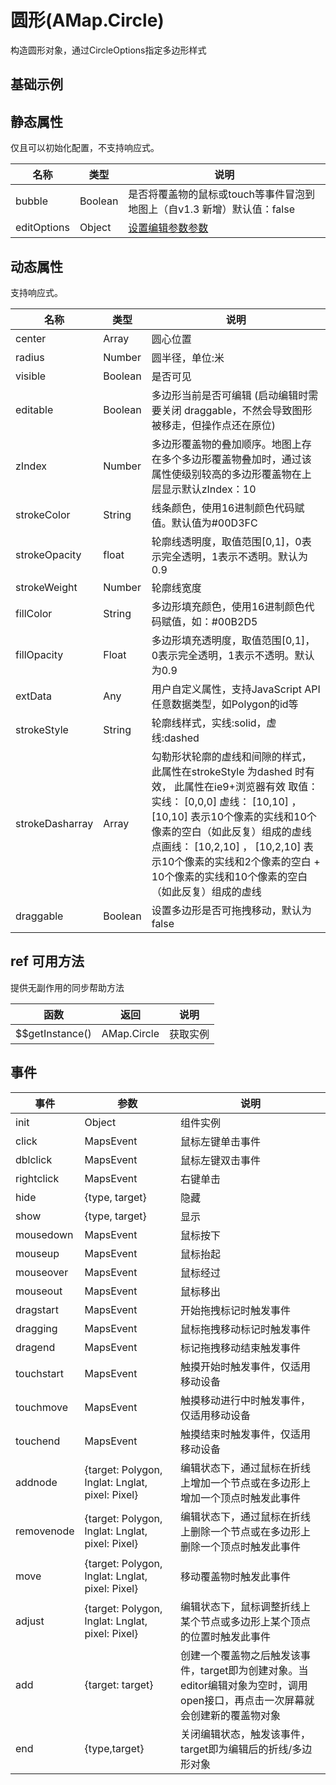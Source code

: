 # 圆形(AMap.Circle)
构造圆形对象，通过CircleOptions指定多边形样式

## 基础示例

<vuep template="#example"></vuep>

<script v-pre type="text/x-template" id="example">

  <template>
    <div class="amap-page-container">
      <el-amap vid="amap" :zoom="zoom" :center="center"
      ref="map"
      class="amap-demo">
        <el-amap-circle :center="circleCenter" :radius="radius" :visible="visible" :editable="edit" :draggable="draggable" @click="click"></el-amap-circle>
      </el-amap>
      <div class="toolbar">
        <button type="button" name="button" @click="toggleVisible">{{visible ? '隐藏标记' : '显示标记'}}</button>
        <button type="button" name="button" @click="changeDraggable">{{draggable ? '禁止标记移动' : '允许标记移动'}}</button>
        <button type="button" name="button" @click="toggleEdit">{{edit ? '停止编辑' : '开始编辑'}}</button>
      </div>
    </div>
  </template>

  <style>
    .amap-demo {
      height: 300px;
    }
  </style>

  <script>
    module.exports = {
      data () {
        return {
          zoom: 15,
          center: [121.5273285, 31.21515044],
          draggable: false,
          visible: true,
          edit: true,
          circleCenter: [121.5273285, 31.21515044],
          radius: 500
        }
      },
      methods: {
        click: () => {
          alert('click circle');
        },
        toggleVisible(){
          this.visible = !this.visible;
        },
        changeDraggable(){
          this.draggable = !this.draggable;
        },
        toggleEdit(){
          this.edit = !this.edit;
        }
      }
    };
  </script>
</script>


## 静态属性
仅且可以初始化配置，不支持响应式。

名称 | 类型 | 说明
---|---|---|
bubble | Boolean | 是否将覆盖物的鼠标或touch等事件冒泡到地图上（自v1.3 新增）默认值：false
editOptions | Object | [设置编辑参数参数](https://a.amap.com/jsapi/static/doc/20210906/index.html?v=2#polygoneditor)

## 动态属性
支持响应式。

名称 | 类型 | 说明
---|---|---|
center | Array| 圆心位置
radius | Number | 圆半径，单位:米
visible | Boolean | 是否可见
editable | Boolean | 多边形当前是否可编辑 (启动编辑时需要关闭 draggable，不然会导致图形被移走，但操作点还在原位)
zIndex | Number | 多边形覆盖物的叠加顺序。地图上存在多个多边形覆盖物叠加时，通过该属性使级别较高的多边形覆盖物在上层显示默认zIndex：10
strokeColor | String | 线条颜色，使用16进制颜色代码赋值。默认值为#00D3FC
strokeOpacity | float | 轮廓线透明度，取值范围[0,1]，0表示完全透明，1表示不透明。默认为0.9
strokeWeight | Number | 轮廓线宽度
fillColor | String | 多边形填充颜色，使用16进制颜色代码赋值，如：#00B2D5
fillOpacity | Float | 多边形填充透明度，取值范围[0,1]，0表示完全透明，1表示不透明。默认为0.9
extData | Any | 用户自定义属性，支持JavaScript API任意数据类型，如Polygon的id等
strokeStyle | String | 轮廓线样式，实线:solid，虚线:dashed
strokeDasharray | Array | 勾勒形状轮廓的虚线和间隙的样式，此属性在strokeStyle 为dashed 时有效， 此属性在ie9+浏览器有效 取值： 实线： [0,0,0] 虚线： [10,10] ， [10,10] 表示10个像素的实线和10个像素的空白（如此反复）组成的虚线 点画线： [10,2,10] ， [10,2,10] 表示10个像素的实线和2个像素的空白 + 10个像素的实线和10个像素的空白 （如此反复）组成的虚线
draggable | Boolean | 设置多边形是否可拖拽移动，默认为false

## ref 可用方法
提供无副作用的同步帮助方法

函数 | 返回 | 说明
---|---|---|
$$getInstance() | AMap.Circle | 获取实例

## 事件

事件 | 参数 | 说明
---|---|---|
init | Object | 组件实例
click | MapsEvent | 鼠标左键单击事件
dblclick | MapsEvent | 鼠标左键双击事件
rightclick | MapsEvent | 右键单击
hide | {type, target} | 隐藏
show | {type, target} | 显示
mousedown | MapsEvent | 鼠标按下
mouseup | MapsEvent | 鼠标抬起
mouseover | MapsEvent | 鼠标经过
mouseout | MapsEvent | 鼠标移出
dragstart | MapsEvent | 开始拖拽标记时触发事件
dragging | MapsEvent | 鼠标拖拽移动标记时触发事件
dragend | MapsEvent | 标记拖拽移动结束触发事件
touchstart | MapsEvent | 触摸开始时触发事件，仅适用移动设备
touchmove | MapsEvent | 触摸移动进行中时触发事件，仅适用移动设备
touchend | MapsEvent | 触摸结束时触发事件，仅适用移动设备
addnode |	{target: Polygon, lnglat: Lnglat, pixel: Pixel} | 	编辑状态下，通过鼠标在折线上增加一个节点或在多边形上增加一个顶点时触发此事件
removenode | {target: Polygon, lnglat: Lnglat, pixel: Pixel} |	编辑状态下，通过鼠标在折线上删除一个节点或在多边形上删除一个顶点时触发此事件
move | {target: Polygon, lnglat: Lnglat, pixel: Pixel} | 移动覆盖物时触发此事件
adjust |	{target: Polygon, lnglat: Lnglat, pixel: Pixel} |	编辑状态下，鼠标调整折线上某个节点或多边形上某个顶点的位置时触发此事件
add | {target: target} | 创建一个覆盖物之后触发该事件，target即为创建对象。当editor编辑对象为空时，调用open接口，再点击一次屏幕就会创建新的覆盖物对象
end |	{type,target}	 | 关闭编辑状态，触发该事件，target即为编辑后的折线/多边形对象
